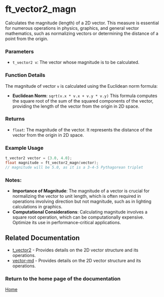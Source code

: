 # ft_vector2_magn
Calculates the magnitude (length) of a 2D vector. This measure is essential for numerous operations in physics, graphics, and general vector mathematics, such as normalizing vectors or determining the distance of a point from the origin.

### Parameters
- `t_vector2 v`: The vector whose magnitude is to be calculated.

### Function Details
The magnitude of vector `v` is calculated using the Euclidean norm formula:
- **Euclidean Norm**: `sqrt(v.x * v.x + v.y * v.y)`
This formula computes the square root of the sum of the squared components of the vector, providing the length of the vector from the origin in 2D space.

### Returns
- `float`: The magnitude of the vector. It represents the distance of the vector from the origin in 2D space.

### Example Usage
```c
t_vector2 vector = {3.0, 4.0};
float magnitude = ft_vector2_magn(vector);
// magnitude will be 5.0, as it is a 3-4-5 Pythagorean triplet
```

### Notes:
- **Importance of Magnitude**: The magnitude of a vector is crucial for normalizing the vector to unit length, which is often required in operations involving direction but not magnitude, such as in lighting calculations in graphics.
- **Computational Considerations**: Calculating magnitude involves a square root operation, which can be computationally expensive. Optimize its use in performance-critical applications.

## Related Documentation
- [t_vector2](./t_vector2.md) - Provides details on the 2D vector structure and its operations.
- [vector-md](../vector-doc.md) - Provides details on the 2D vector structure and its operations.

### Return to the home page of the documentation
[Home](../home.md)
